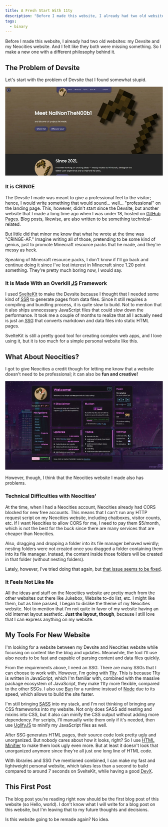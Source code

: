 ```yaml
---
title: A Fresh Start With 11ty
description: "Before I made this website, I already had two old websites: my Devsite and my Neocities website. And I felt like they both were missing something. So I make a new one with a different philosophy behind it."
tags:
  - binary
---
```


Before I made this website, I already had two old websites: my Devsite and my Neocities website. And I felt like they both were missing something. So I make a new one with a different philosophy behind it.

## The Problem of Devsite

Let's start with the problem of Devsite that I found somewhat stupid.

![An Image of Devsite](devsite.jpg "An Image of Devsite")

### It is **CRINGE**

The Devsite I made was meant to give a professional feel to the visitor; hence, I would write something that would sound... well... "professional" on the landing page. This, however, didn't start since the Devsite, but another website that I made a long time ago when I was under 18, hosted on [GitHub Pages](https://pages.github.com). Blog posts, likewise, are also written to be something technical-related.

But little did that minor me know that what he wrote at the time was "CRINGE-AF." Imagine writing all of those, pretending to be some kind of genius, just to promote Minecraft resource packs that he made, and they're messy as heck.

<aside><p>Speaking of Minecraft resource packs, I don't know if I'll go back and continue doing it since I've lost interest in Minecraft since 1.20 point something. They're pretty much boring now, I would say.</p></aside>

### It is Made With an Overkill <abbr title="JavaScript">JS</abbr> Framework 

I used [SvelteKit](https://kit.svelte.dev) to make the Devsite because I thought that I needed some kind of <abbr title="Server-Side Rendering">SSR</abbr> to generate pages from data files. Since it still requires a compiling and bundling process, it is quite slow to build. Not to mention that it also ships unnecessary JavaScript files that could slow down the performance. It took me a couple of months to realize that all I actually need is just an <abbr title="Static Site Generator">SSG</abbr> that converts markdown and data files into static HTML pages.

SvelteKit is still a pretty good tool for creating complex web apps, and I love using it, but it is too much for a simple personal website like this.

## What About Neocities?

<aside><p>I got to give Neocities a credit though for letting me know that a website doesn't need to be professional; it can also be <strong>fun and creative!</strong></p></aside>

![An Image of Neocities Website](neocities.jpg "An Image of Neocities Website")

However, though, I think that the Neocities website I made also has problems.

### Technical Difficulties with Neocities'

At the time, when I had a Neocities account, Neocities already had CORS blocked for new free accounts. This means that I can't run any HTTP request script on my Neocities website, including chatboxes, visitor counts, etc. If I want Neocities to allow CORS for me, I need to pay them $5/month, which is not the best for the buck since there are many services that are cheaper than Neocities.

Also, dragging and dropping a folder into its file manager behaved weirdly; nesting folders were not created once you dragged a folder containing them into its file manager. Instead, the content inside those folders will be created in that folder (without nesting folders).

Lately, however, I've tried doing that again, but [that issue seems to be fixed](https://github.com/neocities/neocities/issues/491).

### It Feels Not Like **Me**

All the ideas and stuff on the Neocities website are pretty much from the other websites out there like Jukebox, Website to-do list, etc. I might like them, but as time passed, I began to dislike the theme of my Neocities website. Not to mention that I'm not quite in favor of my website having an old internet layout aesthetic. **Just the layout, though**, because I still love that I can express anything on my website.

## My Tools For New Website

I'm looking for a website between my Devsite and Neocities website while focusing on content like the blog and updates. Meanwhile, the tool I'll use also needs to be fast and capable of parsing content and data files quickly.

From the requirements above, I need an SSG. There are many SSGs that I can choose to work with. However, I'm going with [11ty](https://11ty.dev). This is because 11ty is written in JavaScript, which I'm familiar with, combined with the massive package ecosystem of JavaScript, they make 11ty more flexible, compared to the other SSGs. I also use [Bun](https://bun.sh) for a runtime instead of [Node](https://nodejs.org) due to its speed, which allows to build the site faster.

I'm still bringing <abbr title="Syntactically Awesome Stylesheet"><a href="https://sass-lang.com">SASS</a></abbr> into my stack, and I'm not thinking of bringing any CSS frameworks into my website. Not only does SASS add nesting and mixins into CSS, but it also can minify the CSS output without adding more dependency. For scripts, I'll manually write them only if it's needed, then use [UglifyJS](https://www.npmjs.com/package/uglify-js) to minify my JavaScript files as well.

After SSG generates HTML pages, their source code look pretty ugly and unorganized. But nobody cares about how it looks, right? So I use [HTML Minifier](https://www.npmjs.com/package/html-minifier) to make them look ugly even more. But at least it doesn't look that unorganized anymore since they're all just one long line of HTML code.

With libraries and SSG I've mentioned combined, I can make my fast and lightweight personal website, which takes less than a second to build compared to around 7 seconds on SvelteKit, while having a good <abbr title="Developer Experience">DevX</abbr>.

## This First Post

The blog post you're reading right now should be the first blog post of this website (so Hello, world). I don't know what I will write for a blog post on this website, but I'm leaving that to my future thoughts and decisions.

Is this website going to be remade again? No idea.